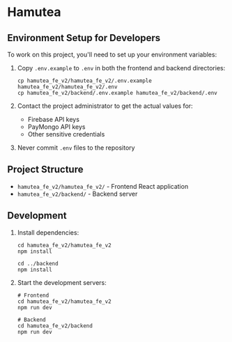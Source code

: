 # Hamutea

## Environment Setup for Developers

To work on this project, you'll need to set up your environment variables:

1. Copy `.env.example` to `.env` in both the frontend and backend directories:
   ```
   cp hamutea_fe_v2/hamutea_fe_v2/.env.example hamutea_fe_v2/hamutea_fe_v2/.env
   cp hamutea_fe_v2/backend/.env.example hamutea_fe_v2/backend/.env
   ```

2. Contact the project administrator to get the actual values for:
   - Firebase API keys
   - PayMongo API keys
   - Other sensitive credentials

3. Never commit `.env` files to the repository

## Project Structure

- `hamutea_fe_v2/hamutea_fe_v2/` - Frontend React application
- `hamutea_fe_v2/backend/` - Backend server

## Development

1. Install dependencies:
   ```
   cd hamutea_fe_v2/hamutea_fe_v2
   npm install
   
   cd ../backend
   npm install
   ```

2. Start the development servers:
   ```
   # Frontend
   cd hamutea_fe_v2/hamutea_fe_v2
   npm run dev
   
   # Backend
   cd hamutea_fe_v2/backend
   npm run dev
   ```